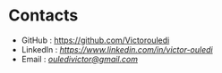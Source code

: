 # Contacts


- GitHub : <https://github.com/Victorouledi>
- LinkedIn : *https://www.linkedin.com/in/victor-ouledi*
- Email : *ouledivictor@gmail.com*
